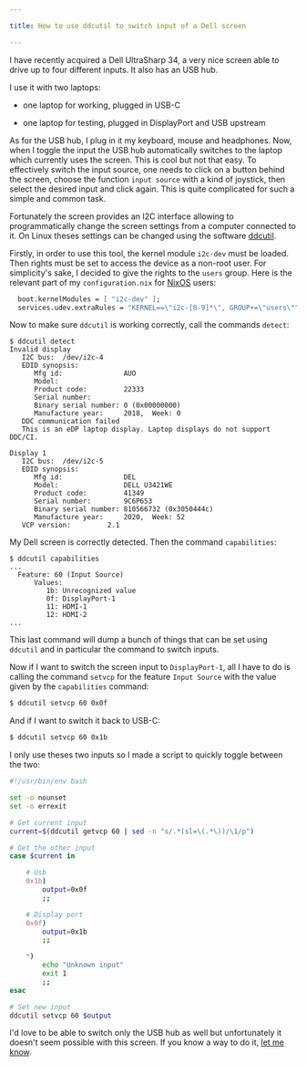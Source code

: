 ```yaml
---

title: How to use ddcutil to switch input of a Dell screen

---
```


I have recently acquired a Dell UltraSharp 34, a very nice screen able to drive
up to four different inputs. It also has an USB hub.

I use it with two laptops:

- one laptop for working, plugged in USB-C

- one laptop for testing, plugged in DisplayPort and USB upstream

As for the USB hub, I plug in it my keyboard, mouse and headphones. Now, when I
toggle the input the USB hub automatically switches to the laptop which
currently uses the screen. This is cool but not that easy. To effectively
switch the input source, one needs to click on a button behind the screen,
choose the function `input source` with a kind of joystick, then select the
desired input and click again. This is quite complicated for such a simple and
common task.

Fortunately the screen provides an I2C interface allowing to programmatically
change the screen settings from a computer connected to it. On Linux theses
settings can be changed using the software [ddcutil](https://www.ddcutil.com/).

Firstly, in order to use this tool, the kernel module `i2c-dev` must be loaded.
Then rights must be set to access the device as a non-root user. For
simplicity's sake, I decided to give the rights to the `users` group. Here is
the relevant part of my `configuration.nix` for [NixOS](https://nixos.org)
users:

``` nix
  boot.kernelModules = [ "i2c-dev" ];
  services.udev.extraRules = "KERNEL==\"i2c-[0-9]*\", GROUP+=\"users\"";
```

Now to make sure `ddcutil` is working correctly, call the commands `detect`:

```
$ ddcutil detect
Invalid display
   I2C bus:  /dev/i2c-4
   EDID synopsis:
      Mfg id:               AUO
      Model:
      Product code:         22333
      Serial number:
      Binary serial number: 0 (0x00000000)
      Manufacture year:     2018,  Week: 0
   DDC communication failed
   This is an eDP laptop display. Laptop displays do not support DDC/CI.

Display 1
   I2C bus:  /dev/i2c-5
   EDID synopsis:
      Mfg id:               DEL
      Model:                DELL U3421WE
      Product code:         41349
      Serial number:        9C6P653
      Binary serial number: 810566732 (0x3050444c)
      Manufacture year:     2020,  Week: 52
   VCP version:         2.1
```

My Dell screen is correctly detected. Then the command `capabilities`:

```
$ ddcutil capabilities
...
  Feature: 60 (Input Source)
      Values:
         1b: Unrecognized value
         0f: DisplayPort-1
         11: HDMI-1
         12: HDMI-2
...
```

This last command will dump a bunch of things that can be set using `ddcutil`
and in particular the command to switch inputs.

Now if I want to switch the screen input to `DisplayPort-1`, all I have to do
is calling the command `setvcp` for the feature `Input Source` with the value
given by the `capabilities` command:

``` bash
$ ddcutil setvcp 60 0x0f
```

And if I want to switch it back to USB-C:

``` bash
$ ddcutil setvcp 60 0x1b
```

I only use theses two inputs so I made a script to quickly toggle between the
two:

``` bash
#!/usr/bin/env bash

set -o nounset
set -o errexit

# Get current input
current=$(ddcutil getvcp 60 | sed -n "s/.*(sl=\(.*\))/\1/p")

# Get the other input
case $current in

    # Usb
    0x1b)
        output=0x0f
        ;;

    # Display port
    0x0f)
        output=0x1b
        ;;

    *)
        echo "Unknown input"
        exit 1
        ;;
esac

# Set new input
ddcutil setvcp 60 $output
```

I'd love to be able to switch only the USB hub as well but unfortunately it
doesn't seem possible with this screen. If you know a way to do it, [let me
know](/pages/contact.html).

